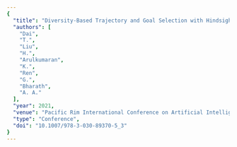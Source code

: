 ```yaml
---
{
  "title": "Diversity-Based Trajectory and Goal Selection with Hindsight Experience Replay",
  "authors": [
    "Dai",
    "T.",
    "Liu",
    "H.",
    "Arulkumaran",
    "K.",
    "Ren",
    "G.",
    "Bharath",
    "A. A."
  ],
  "year": 2021,
  "venue": "Pacific Rim International Conference on Artificial Intelligence",
  "type": "Conference",
  "doi": "10.1007/978-3-030-89370-5_3"
}
---
```

